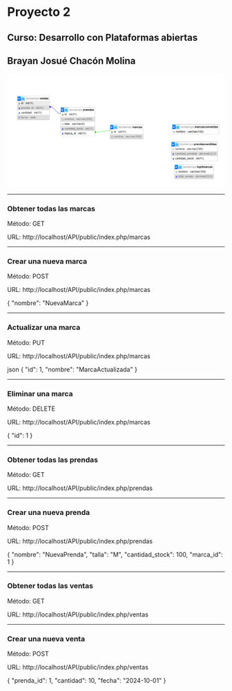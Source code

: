 <h1>Proyecto 2</h1>
<h2>Curso: Desarrollo con Plataformas abiertas</h2> 
<h2>Brayan Josué Chacón Molina</h2>

<img src="Diagrama.png" alt="Logo" class="logo">

<hr>
<h3>Obtener todas las marcas</h3> 
Método: GET

URL: http://localhost/API/public/index.php/marcas

<hr>

<h3>Crear una nueva marca</h3> 
Método: POST

URL: http://localhost/API/public/index.php/marcas

{
  "nombre": "NuevaMarca"
}
<hr>

<h3>Actualizar una marca</h3> 
Método: PUT

URL: http://localhost/API/public/index.php/marcas

json
{
  "id": 1,
  "nombre": "MarcaActualizada"
}
<hr>

<h3>Eliminar una marca</h3> 
Método: DELETE

URL: http://localhost/API/public/index.php/marcas

{
  "id": 1
}
<hr>


<h3>Obtener todas las prendas</h3> 
Método: GET

URL: http://localhost/API/public/index.php/prendas

<hr>

<h3>Crear una nueva prenda</h3> 
Método: POST

URL: http://localhost/API/public/index.php/prendas


{
  "nombre": "NuevaPrenda",
  "talla": "M",
  "cantidad_stock": 100,
  "marca_id": 1
}
<hr>

<h3>Obtener todas las ventas</h3> 
Método: GET

URL: http://localhost/API/public/index.php/ventas

<hr>

<h3>Crear una nueva venta</h3> 
Método: POST

URL: http://localhost/API/public/index.php/ventas

{
  "prenda_id": 1,
  "cantidad": 10,
  "fecha": "2024-10-01"
}